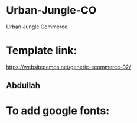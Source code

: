 # Urban-Jungle-CO
Urban Jungle Commerce 
# Template link: 
https://websitedemos.net/generic-ecommerce-02/

## Abdullah
# To add google fonts:
<link rel="preconnect" href="https://fonts.googleapis.com">
    <link rel="preconnect" href="https://fonts.gstatic.com" crossorigin>
    <link href="https://fonts.googleapis.com/css2?family=Instrument+Sans:ital,wght@0,400..700;1,400..700&display=swap"
        rel="stylesheet">
